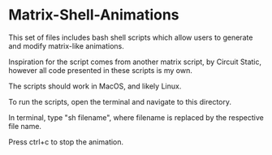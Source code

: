 # Matrix-Shell-Animations

This set of files includes bash shell scripts which allow users to generate and modify matrix-like animations.

Inspiration for the script comes from another matrix script, by Circuit Static, however all code presented in these scripts is my own.

The scripts should work in MacOS, and likely Linux.

To run the scripts, open the terminal and navigate to this directory.

In terminal, type "sh filename", where filename is replaced by the respective file name.

Press ctrl+c to stop the animation.
